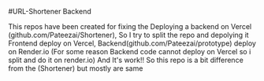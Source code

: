 #URL-Shortener Backend

This repos have been created for fixing the Deploying a backend on Vercel (github.com/Pateezai/Shortener), 
So I try to split the repo and depolying it Frontend deploy on Vercel, Backend(github.com/Pateezai/prototype) 
deploy on Render.io (For some reason Backend code cannot deploy on Vercel so i split and do it on render.io) 
And It's work!! 
So this repo is a bit difference from the (Shortener) but mostly are same
